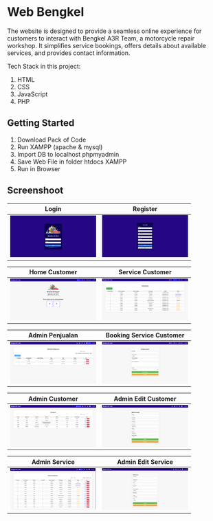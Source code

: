 Web Bengkel
===================================

The website is designed to provide a seamless online experience for customers to interact with Bengkel A3R Team, a motorcycle repair workshop. It simplifies service bookings, offers details about available services, and provides contact information.

Tech Stack in this project:
1. HTML
2. CSS
3. JavaScript
4. PHP

Getting Started
---------------

1. Download Pack of Code
2. Run XAMPP (apache & mysql)
3. Import DB to localhost phpmyadmin
4. Save Web File in folder htdocs XAMPP
5. Run in Browser
   

Screenshoot
---------------

Login            |  Register
:-------------------------:|:-------------------------:
<img src="./screenshoot/1. Login-Cust.png" width="200">  |  <img src="./screenshoot/1. Register-Cust.png" width="200">


Home Customer          |  Service Customer
:-------------------------:|:-------------------------:
<img src="./screenshoot/2. Home-Cust.png" width="200">  |  <img src="./screenshoot/3. Service-Cust.png" width="200">

Admin Penjualan          |  Booking Service Customer
:-------------------------:|:-------------------------:
<img src="./screenshoot/3. Admin-Penjualan.png" width="200">  |  <img src="./screenshoot/4. Booking Service-Cust.png" width="200">


Admin Customer          |  Admin Edit Customer
:-------------------------:|:-------------------------:
<img src="./screenshoot/1. Admin-Cust.png" width="200">  |  <img src="./screenshoot/2. Admin-Edit Cust.png" width="200">


Admin Service          |  Admin Edit Service
:-------------------------:|:-------------------------:
<img src="./screenshoot/2. Admin-Service.png" width="200">  |  <img src="./screenshoot/4. Admin-Edit Service.png" width="200">


